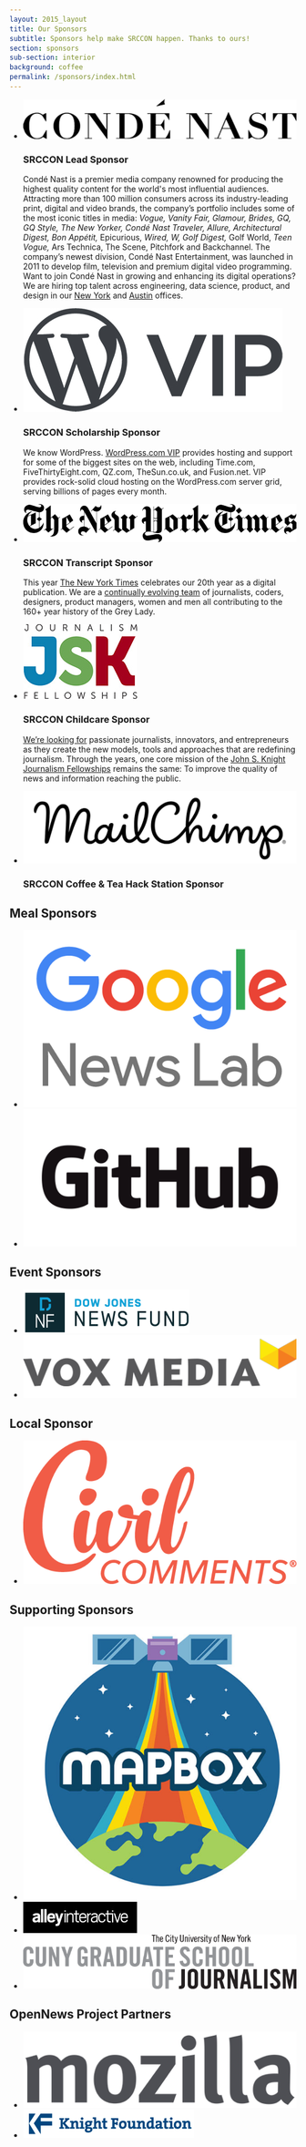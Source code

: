 ```yaml
---
layout: 2015_layout
title: Our Sponsors
subtitle: Sponsors help make SRCCON happen. Thanks to ours!
section: sponsors
sub-section: interior
background: coffee
permalink: /sponsors/index.html
---
```

<div id="sponsorpage">
<ul class="toplevel">

<li><a href="http://www.condenast.com" class="imglink"><img src="/media/img/partners/conde.png"></a>
<h3>SRCCON Lead Sponsor</h3>
<p>Condé Nast is a premier media company renowned for producing the highest quality content for the world's most influential audiences.  Attracting more than 100 million consumers across its industry-leading print, digital and video brands, the company’s portfolio includes some of the most iconic titles in media: <i>Vogue, Vanity Fair, Glamour, Brides, GQ, GQ Style, The New Yorker, Condé Nast Traveler, Allure, Architectural Digest, Bon Appétit,</i> Epicurious, <i>Wired, W, Golf Digest,</i> Golf World, <i>Teen Vogue,</i> Ars Technica, The Scene, Pitchfork and Backchannel.  The company’s newest division, Condé Nast Entertainment, was launched in 2011 to develop film, television and premium digital video programming. Want to join Condé Nast in growing and enhancing its digital operations? We are hiring top talent across engineering, data science, product, and design in our <a href="http://condenast.avature.net/careers/SearchJobsTechnology">New York</a> and <a href="http://www.condenast.com/austin/">Austin</a> offices.
</p></li>

<li class="accessiblitysponsor wordpress"><a href="https://vip.wordpress.com/" class="imglink"><img src="/media/img/partners/wpcom-vip-logo-graphite.jpg"></a>
<h3>SRCCON Scholarship Sponsor</h3>
<p>We know WordPress. <a href="https://vip.wordpress.com/">WordPress.com VIP</a> provides hosting and support for some of the biggest sites on the web, including Time.com,
FiveThirtyEight.com, QZ.com, TheSun.co.uk, and Fusion.net. VIP provides rock-solid cloud hosting on the WordPress.com server grid,
serving billions of pages every month.</p></li>

<li class="accessiblitysponsor"><a href="http://www.nytimes.com" class="imglink"><img src="/media/img/partners/NYT.png" class="nyt"></a>
<h3>SRCCON Transcript Sponsor</h3>
<p>This year <a href="http://www.nytimes.com">The New York Times</a> celebrates our 20th year as a digital publication. We are a <a href="http://www.nytco.com/careers/technology/">continually evolving team</a> of journalists, coders, designers, product managers, women and men all contributing to the 160+ year history of the Grey Lady.</p></li>

<li class="accessiblitysponsor"><a href="http://jsk.stanford.edu/" class="imglink"><img src="/media/img/partners/jsk.jpg" class="jsk"></a>
<h3>SRCCON Childcare Sponsor</h3>
<p><a href="http://jsk.stanford.edu/become-a-fellow/">We’re looking for</a> passionate journalists, innovators, and entrepreneurs as they create the new models, tools and approaches that are redefining  journalism. Through the years, one core mission of the <a href="http://jsk.stanford.edu/">John S. Knight Journalism Fellowships</a> remains the same: To improve the quality of news and information reaching the public.</p></li>

<li class="accessiblitysponsor"><a href="http://www.mailchimp.com/" class="imglink"><img src="/media/img/partners/mc_script_black_web.png"></a>
<h3>SRCCON Coffee & Tea Hack Station Sponsor</h3></li>

</ul>

<h2>Meal Sponsors</h2>
<ul class="eventsponsor meals">
    <li><a href="https://newslab.withgoogle.com/" class="imglink"><img src="/media/img/partners/news-lab-logo-2.png"></a></li>
    <li><a href="https://github.com/" class="imglink"><img src="/media/img/partners/GitHub_Logo.png"></a></li>
</ul>

<h2>Event Sponsors</h2>
<ul class="eventsponsor">
    <li class="djnf"><a href="https://www.newsfund.org/" class="imglink"><img src="/media/img/partners/DJ_News_Fund_Revised.png"></a></li>
    <li class="djnf"><a href="http://www.voxmedia.com/" class="imglink"><img src="/media/img/partners/vox_media_horiz.png"></a></li>
</ul>

<h2>Local Sponsor</h2>
<ul class="localsponsor">
    <li class="civil"><a href="https://www.civilcomments.com/" class="imglink"><img src="/media/img/partners/Civil_Logo_transparent.png"></a></li>
</ul>

<h2>Supporting Sponsors</h2>
<ul class="supportingsponsor">
    <li><a href="https://www.mapbox.com/" class="imglink"><img src="/media/img/partners/Mapbox-Graphic.jpg"></a></li>
    <li class="alley"><a href="http://www.alleyinteractive.com/" class="imglink"><img src="/media/img/partners/alley.jpg"></a></li>
    <li class="um"><a href="https://www.journalism.cuny.edu/" class="imglink"><img src="/media/img/partners/CUNY.png"></a></li>
</ul>

<h2>OpenNews Project Partners</h2>
<ul class="supportingsponsor">
    <li><a href="http://www.mozilla.org/" class="imglink"><img alt="Mozilla" src="/media/img/partners/mozilla.png"></a></li>
    <li class="knightfoundation"><a href="http://www.knightfoundation.org/" class="imglink"><img alt="Knight Foundation" src="/media/img/partners/knight.png"></a></li>
</ul>

</div>
